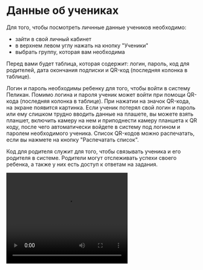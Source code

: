 # Данные об учениках

Для того, чтобы посмотреть личнные данные учеников необходимо:
- зайти в свой личный кабинет
- в верхнем левом углу нажать на кнопку "Ученики"
- выбрать группу, которая вам необходима

Перед вами будет таблица, которая содержит: логин, пароль, код для родителей, дата окончания подписки и QR-код (последняя колонка в таблице). 

Логин и пароль необходимы ребенку для того, чтобы войти в систему Пеликан. Помимо логина и пароля ученик может войти при помощи QR-кода (последняя колонка в таблице). При нажатии на значок QR-кода, на экране появится картинка. Если ученик потерял свой логин и пароль или ему слишком трудно вводить данные на плашете, вы можете взять планшет, включить камеру на нем и приподнести камеру планшета к QR коду, после чего автоматически войдете в систему под логином и паролем необходимого ученика. Список QR-кодов можно распечатать, если вы нажмете на кнопку "Распечатать список".

Код для родителя служит для того, чтобы связывать ученика и его родителя в системе. Родители могут отслеживать успехи своего ребенка, а также у них есть доступ к ответам на задания. 


<video width="320" height="240" controls=true src="https://s3-eu-west-1.amazonaws.com/edu-prod/video/help_videos/12.mp4" type="video/mp4" />